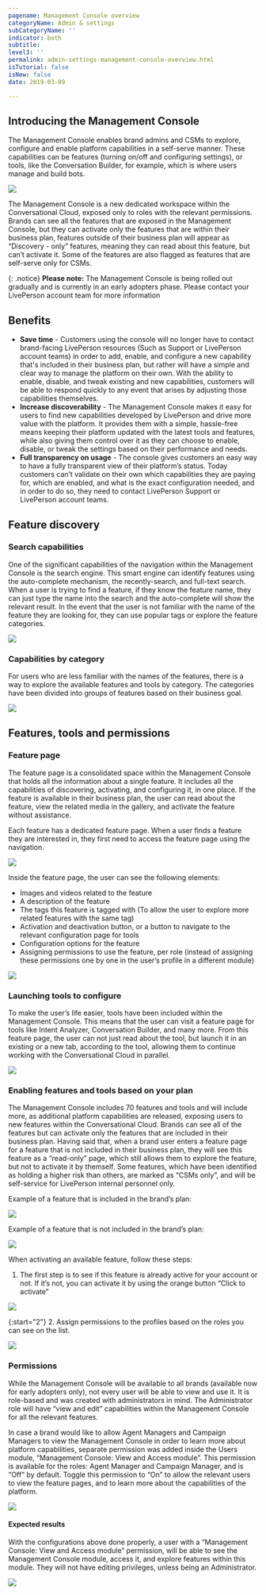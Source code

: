 ```yaml
---
pagename: Management Console overview
categoryName: Admin & settings
subCategoryName: ''
indicator: both
subtitle: 
level3: ''
permalink: admin-settings-management-console-overview.html
isTutorial: false
isNew: false
date: 2019-03-09 

---
```


## Introducing the Management Console 

The Management Console enables brand admins and CSMs to explore, configure and enable platform capabilities in a self-serve manner. These capabilities can be features (turning on/off and configuring settings), or tools, like the Conversation Builder, for example, which is where users manage and build bots.

![](img/management-console-overview-1)

The Management Console is a new dedicated workspace within the Conversational Cloud, exposed only to roles with the relevant permissions. Brands can see all the features that are exposed in the Management Console, but they can activate only the features that are within their business plan, features outside of their business plan will appear as “Discovery - only” features, meaning they can read about this feature, but can’t activate it. Some of the features are also flagged as features that are self-serve only for CSMs. 

{: .notice}
**Please note:** The Management Console is being rolled out gradually and is currently in an early adopters phase. Please contact your LivePerson account team for more information

## Benefits

* **Save time** - Customers using the console will no longer have to contact brand-facing LivePerson resources (Such as Support or LivePerson account teams) in order to add, enable, and configure a new capability that's included in their business plan, but rather will have a simple and clear way to manage the platform on their own. With the ability to enable, disable, and tweak existing and new capabilities, customers will be able to respond quickly to any event that arises by adjusting those capabilities themselves. 
* **Increase discoverability** - The Management Console makes it easy for users to find new capabilities developed by LivePerson and drive more value with the platform. It provides them with a simple, hassle-free means keeping their platform updated with the latest tools and features, while also giving them control over it as they can choose to enable, disable, or tweak the settings based on their performance and needs.
* **Full transparency on usage** - The console gives customers an easy way to have a fully transparent view of their platform’s status. Today customers can’t validate on their own which capabilities they are paying for, which are enabled, and what is the exact configuration needed, and in order to do so, they need to contact LivePerson Support or LivePerson account teams.

## Feature discovery 

### Search capabilities 

One of the significant capabilities of the navigation within the Management Console is the search engine. This smart engine can identify features using the auto-complete mechanism, the recently-search, and full-text search. When a user is trying to find a feature, if they know the feature name, they can just type the name into the search and the auto-complete will show the relevant result. In the event that the user is not familiar with the name of the feature they are looking for, they can use popular tags or explore the feature categories.

![](img/management-console-overview-4.png)

### Capabilities by category 

For users who are less familiar with the names of the features, there is a way to explore the available features and tools by category. The categories have been divided into groups of features based on their business goal.

![](img/management-console-overview-5.png)

## Features, tools and permissions

### Feature page

The feature page is a consolidated space within the Management Console that holds all the information about a single feature. It includes all the capabilities of discovering, activating, and configuring it, in one place. If the feature is available in their business plan, the user can read about the feature, view the related media in the gallery, and activate the feature without assistance.

Each feature has a dedicated feature page. When a user finds a feature they are interested in, they first need to access the feature page using the navigation.

![](img/management-console-overview-6.png)

Inside the feature page, the user can see the following elements:
* Images and videos related to the feature
* A description of the feature
* The tags this feature is tagged with (To allow the user to explore more related features with the same tag)
* Activation and deactivation button, or a button to navigate to the relevant configuration page for tools
* Configuration options for the feature
* Assigning permissions to use the feature, per role (instead of assigning these permissions one by one in the user’s profile in a different module)

![](img/management-console-overview-7.png)

### Launching tools to configure

To make the user’s life easier, tools have been included within the Management Console. This means that the user can visit a feature page for tools like Intent Analyzer, Conversation Builder, and many more. From this feature page, the user can not just read about the tool, but launch it in an existing or a new tab, according to the tool, allowing them to continue working with the Conversational Cloud in parallel.

![](img/management-console-overview-8.png)

### Enabling features and tools based on your plan

The Management Console includes 70 features and tools and will include more, as additional platform capabilities are released, exposing users to new features within the Conversational Cloud. Brands can see all of the features but can activate only the features that are included in their business plan. Having said that, when a brand user enters a feature page for a feature that is not included in their business plan, they will see this feature as a “read-only” page, which still allows them to explore the feature, but not to activate it by themself. Some features, which have been identified as holding a higher risk than others, are marked as “CSMs only”, and will be self-service for LivePerson internal personnel only. 

Example of a feature that is included in the brand’s plan:

![](img/management-console-overview-9.png)

Example of a feature that is not included in the brand’s plan:

![](img/management-console-overview-10.png)

When activating an available feature, follow these steps:

1. The first step is to see if this feature is already active for your account or not. If it’s not, you can activate it by using the orange button “Click to activate”

![](img/management-console-overview-11.png)

{:start="2"}
2. Assign permissions to the profiles based on the roles you can see on the list.

![](img/management-console-overview-12.png)

### Permissions

While the Management Console will be available to all brands (available now for early adopters only), not every user will be able to view and use it. It is role-based and was created with administrators in mind. The Administrator role will have “view and edit” capabilities within the Management Console for all the relevant features.

In case a brand would like to allow Agent Managers and Campaign Managers to view the Management Console in order to learn more about platform capabilities, separate permission was added inside the Users module, “Management Console: View and Access module”. This permission is available for the roles: Agent Manager and Campaign Manager, and is “Off” by default. Toggle this permission to “On” to allow the relevant users to view the feature pages, and to learn more about the capabilities of the platform.

![](img/management-console-overview-13.png)

#### Expected results 

With the configurations above done properly, a user with a “Management Console: View and Access module” permission, will be able to see the Management Console module, access it, and explore features within this module. They will not have editing privileges, unless being an Administrator.

![](img/management-console-overview-14.png)

